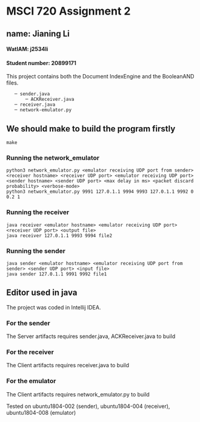 # MSCI 720 Assignment 2
## name: Jianing Li
#### WatIAM: j2534li
#### Student number: 20899171
This project contains both the Document IndexEngine and the BooleanAND files.
 ```
    ─ sender.java
        ─ ACKReceiver.java
    ─ receiver.java   
    ─ network-emulator.py      
 ```
 ## We should make to build the program firstly
 ```
 make
 ```
 ### Running the network_emulator
```
python3 network_emulator.py <emulator receiving UDP port from sender> <receiver hostname> <receiver UDP port> <emulator receiving UDP port> <sender hostname> <sender UDP port> <max delay in ms> <packet discard probability> <verbose-mode>
python3 network_emulator.py 9991 127.0.1.1 9994 9993 127.0.1.1 9992 0 0.2 1
```
### Running the receiver
```
java receiver <emulator hostname> <emulator receiving UDP port> <receiver UDP port> <output file>
java receiver 127.0.1.1 9993 9994 file2
 ```
### Running the sender
```
java sender <emulator hostname> <emulator receiving UDP port from sender> <sender UDP port> <input file>
java sender 127.0.1.1 9991 9992 file1
 ```
## Editor used in java
The project was coded in Intellij IDEA.
### For the sender
The Server artifacts requires sender.java, ACKReceiver.java to build
### For the receiver
The Client artifacts requires receiver.java to build
### For the emulator
The Client artifacts requires network_emulator.py to build

Tested on ubuntu1804-002 (sender), ubuntu1804-004 (receiver), ubuntu1804-008 (emulator)